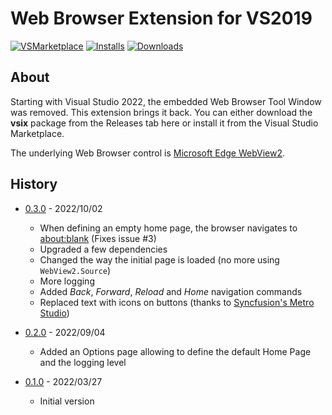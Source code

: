 # Web Browser Extension for VS2019

<!-- https://vsmarketplacebadge.apphb.com/ -->
[![VSMarketplace](https://vsmarketplacebadge.apphb.com/version-short/odalet.webbrowserforvs2022.svg)](https://marketplace.visualstudio.com/items?itemName=odalet.webbrowserforvs2022) [![Installs](https://vsmarketplacebadge.apphb.com/installs-short/odalet.webbrowserforvs2022.svg)](https://marketplace.visualstudio.com/items?itemName=odalet.webbrowserforvs2022) [![Downloads](https://vsmarketplacebadge.apphb.com/downloads-short/odalet.webbrowserforvs2022.svg)](https://marketplace.visualstudio.com/items?itemName=odalet.webbrowserforvs2022)

## About

Starting with Visual Studio 2022, the embedded Web Browser Tool Window was removed. This extension brings it back. You can either download the **vsix** package from the Releases tab here or install it from the Visual Studio Marketplace.

The underlying Web Browser control is [Microsoft Edge WebView2](https://docs.microsoft.com/en-us/microsoft-edge/webview2/).

## History

* [0.3.0](https://github.com/odalet/VSWebBrowserExtension/releases/tag/v0.3.0) - 2022/10/02
  * When defining an empty home page, the browser navigates to <about:blank> (Fixes issue #3)
  * Upgraded a few dependencies
  * Changed the way the initial page is loaded (no more using `WebView2.Source`)
  * More logging
  * Added _Back_, _Forward_, _Reload_ and _Home_ navigation commands
  * Replaced text with icons on buttons (thanks to [Syncfusion's Metro Studio](https://www.syncfusion.com/downloads/metrostudio))

* [0.2.0](https://github.com/odalet/VSWebBrowserExtension/releases/tag/v0.2.0) - 2022/09/04
  * Added an Options page allowing to define the default Home Page and the logging level

* [0.1.0](https://github.com/odalet/VSWebBrowserExtension/releases/tag/v0.1.0) - 2022/03/27
  * Initial version
